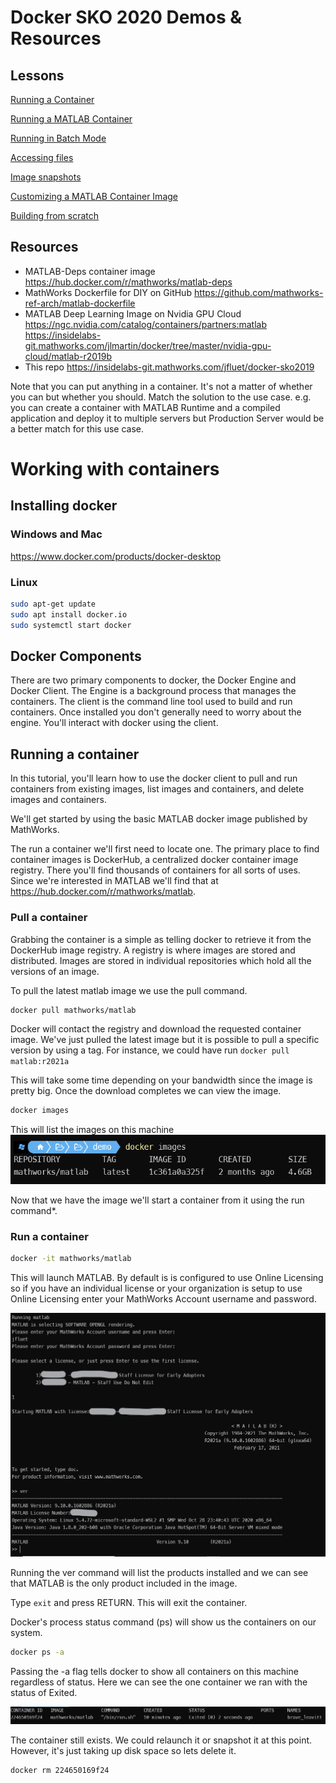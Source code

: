 # Docker SKO 2020 Demos & Resources

## Lessons
[Running a Container](#run)

[Running a MATLAB Container](#runmatlab)

[Running in Batch Mode](#runbatch)

[Accessing files](#files)

[Image snapshots](#snapshots)

[Customizing a MATLAB Container Image](#buildmatlab)

[Building from scratch](#buildscratch)

## Resources
- MATLAB-Deps container image 
https://hub.docker.com/r/mathworks/matlab-deps
- MathWorks Dockerfile for DIY on GitHub
https://github.com/mathworks-ref-arch/matlab-dockerfile
- MATLAB Deep Learning Image on Nvidia GPU Cloud
https://ngc.nvidia.com/catalog/containers/partners:matlab
https://insidelabs-git.mathworks.com/jlmartin/docker/tree/master/nvidia-gpu-cloud/matlab-r2019b
- This repo 
https://insidelabs-git.mathworks.com/jfluet/docker-sko2019

Note that you can put anything in a container.  It's not a matter of whether you can but whether you should. Match the solution to the use case.
e.g. you can create a container with MATLAB Runtime and a compiled application and deploy it to multiple servers but Production Server would be a better match for this use case.

# Working with containers

## Installing docker

### Windows and Mac
https://www.docker.com/products/docker-desktop

### Linux
```bash
sudo apt-get update
sudo apt install docker.io
sudo systemctl start docker
```

## Docker Components

There are two primary components to docker, the Docker Engine and Docker Client.   The Engine is a background process that manages the containers. The client is the command line tool used to build and run containers.  Once installed you don't generally need to worry about the engine.  You'll interact with docker using the client. 

<a name="run"></a>
## Running a container

In this tutorial, you'll learn how to use the docker client to pull and run containers from existing images, list images and containers, and delete images and containers.

We'll get started by using the basic MATLAB docker image published by MathWorks.

The run a container we'll first need to locate one.  The primary place to find container images is DockerHub, a centralized docker container image registry.  There you'll find thousands of containers for all sorts of uses.  Since we're interested in MATLAB we'll find that at https://hub.docker.com/r/mathworks/matlab.

### Pull a container
Grabbing the container is a simple as telling docker to retrieve it from the DockerHub image registry.  A registry is where images are stored and distributed.  Images are stored in individual repositories which hold all the versions of an image.

To pull the latest matlab image we use the pull command.

```bash
docker pull mathworks/matlab
```
Docker will contact the registry and download the requested container image.  We've just pulled the latest image but it is possible to pull a specific version by using a tag.  For instance, we could have run ```docker pull matlab:r2021a```

This will take some time depending on your bandwidth since the image is pretty big.  Once the download completes we can view the image.

```bash
docker images
```
This will list the images on this machine
![](images/docker-images.png)

Now that we have the image we'll start a container from it using the run command*.  

### Run a container
```bash
docker -it mathworks/matlab
```

This will launch MATLAB.  By default is is configured to use Online Licensing so if you have an individual license or your organization is setup to use Online  Licensing enter your MathWorks Account username and password.  

![](images/run-matlab.png)

Running the ver command will list the products installed and we can see that MATLAB is the only product included in the image. 

Type ```exit``` and press RETURN.  This will exit the container. 

Docker's process status command (ps) will show us the containers on our system.

```bash
docker ps -a
```
Passing the -a flag tells docker to show all containers on this machine regardless of status.  Here we can see the one container we ran with the status of Exited.

![](images/docker-ps.png)

The container still exists.  We could relaunch it or snapshot it at this point.  However, it's just taking up disk space so lets delete it.

```bash
docker rm 224650169f24
```
